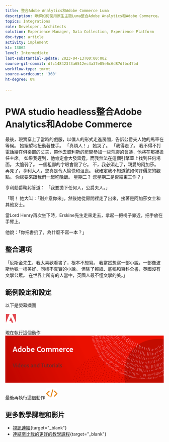 ```yaml
---
title: 整合Adobe Analytics和Adobe Commerce Luma
description: 瞭解如何使用原生主題Luma整合Adobe Analytics和Adobe Commerce。
topics: Integrations
role: Developer, Architects
solution: Experience Manager, Data Collection, Experience Platform
doc-type: article
activity: implement
kt: 13062
level: Intermediate
last-substantial-update: 2023-04-13T00:00:00Z
source-git-commit: dfc148423f3a6512ec4a37e85e6c6d87dfbc47bd
workflow-type: tm+mt
source-wordcount: '360'
ht-degree: 0%

---
```



# PWA studio headless整合Adobe Analytics和Adobe Commerce

最後，現實穿上了當時的戲服，以僕人的形式走進房間，告訴公爵夫人她的馬車在等候。 她絕望地扭動著雙手。 「真煩人！」 她哭了。 「我得走了。 我不得不打電話給在俱樂部的丈夫，帶他去威利斯的房間參加一些荒謬的會議，他將在那裡擔任主席。 如果我遲到，他肯定會大發雷霆，而我無法在這個引擎蓋上找到任何場面。 太脆弱了。 一個粗鄙的字眼會毀了它。 不，我必須走了，親愛的阿加莎。 再見了，亨利大人，您真是令人愉快和沮喪。 我確定我不知道該如何評價您的觀點。 你總要來跟我們一起吃晚飯。 星期二？ 您星期二是否結束工作？」

亨利勳爵鞠躬答道： 「我要拋下任何人，公爵夫人。」

「啊！ 她大叫：「別介意你來」，然後她從房間裡走了出來，接著是阿加莎女士和其他女士。

當Lord Henry再次坐下時，Erskine先生走來走去，拿起一把椅子靠近，把手放在手臂上。

他說：「你把書扔了，為什麼不寫一本？」

## 整合選項

「厄斯金先生，我太喜歡看書了，根本不想寫。 我當然想寫一部小說，一部像波斯地毯一樣美好、同樣不真實的小說。 但除了報紙、底稿和百科全書，英國沒有文學公眾。 在世界上所有的人當中，英國人最不懂文學的美。」


## 範例設定和設定

以下是熒幕擷圖

![熒幕擷圖1](/help/assets/adobe-logo.svg)

現在執行這個動作
![熒幕擷圖2](/help/assets/banner-videos-home.png)

最後再執行這個動作
![最後一個熒幕擷圖](/help/assets/open-source.svg)

## 更多教學課程和影片

* [視訊連結](https://example.com){target="_blank"}
* [連結至比我的更好的教學課程](https://example.com){target="_blank"}
